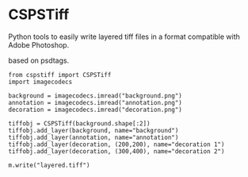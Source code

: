 # CSPSTiff
Python tools to easily write layered tiff files in a format compatible with Adobe Photoshop.

based on psdtags.

```
from cspstiff import CSPSTiff
import imagecodecs

background = imagecodecs.imread("background.png")
annotation = imagecodecs.imread("annotation.png")
decoration = imagecodecs.imread("decoration.png")

tiffobj = CSPSTiff(background.shape[:2])
tiffobj.add_layer(background, name="background")
tiffobj.add_layer(annotation, name="annotation")
tiffobj.add_layer(decoration, (200,200), name="decoration 1")
tiffobj.add_layer(decoration, (300,400), name="decoration 2")

m.write("layered.tiff")
```
